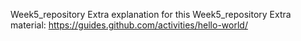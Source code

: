 Week5_repository
Extra explanation for this Week5_repository
Extra material: https://guides.github.com/activities/hello-world/
